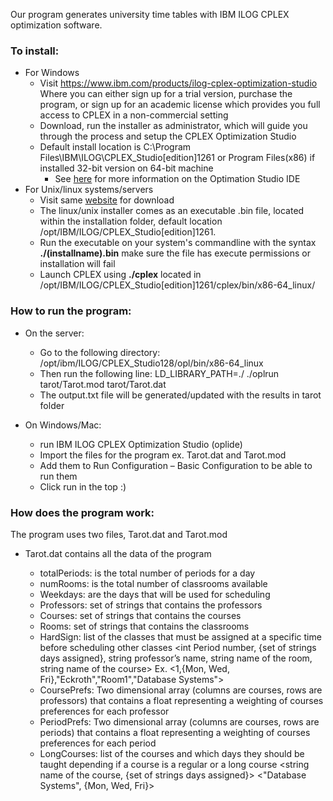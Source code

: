 Our program generates university time tables with IBM ILOG CPLEX optimization software.

### To install:
  * For Windows
    * Visit https://www.ibm.com/products/ilog-cplex-optimization-studio Where you can either sign up for a trial version, purchase the program, or sign up for an academic license which provides you full access to CPLEX in a non-commercial setting
    * Download, run the installer as administrator, which will guide you through the process and setup the CPLEX Optimization Studio
    * Default install location is C:\Program Files\IBM\ILOG\CPLEX_Studio[edition]1261 or Program Files(x86) if installed 32-bit version on 64-bit machine
      * See [here](https://www.ibm.com/support/knowledgecenter/SSSA5P_12.6.2/ilog.odms.studio.help/pdf/gsoplide.pdf?origURL=SSSA5P_12.6.2/ilog.odms.studio.help/Optimization_Studio/topics/PLUGINS_ROOT/ilog.odms.studio.help/pdf/gsoplide.pdf) for more information on the Optimation Studio IDE
  * For Unix/linux systems/servers
    * Visit same [website](https://www.ibm.com/products/ilog-cplex-optimization-studio) for download
     * The linux/unix installer comes as an executable .bin file, located within the installation folder, default location /opt/IBM/ILOG/CPLEX_Studio[edition]1261. 
     * Run the executable on your system's commandline with the syntax __./(installname).bin__ make sure the file has execute permissions or installation will fail
      * Launch CPLEX using __./cplex__ located in /opt/IBM/ILOG/CPLEX_Studio[edition]1261/cplex/bin/x86-64_linux/


### How to run the program:

  * On the server:
    * Go to the following directory: /opt/ibm/ILOG/CPLEX_Studio128/opl/bin/x86-64_linux 
    * Then run the following line: LD_LIBRARY_PATH=./ ./oplrun tarot/Tarot.mod tarot/Tarot.dat
    * The output.txt file will be generated/updated with the results in tarot folder


  * On Windows/Mac:
    * run IBM ILOG CPLEX Optimization Studio (oplide)
    * Import the files for the program ex. Tarot.dat and Tarot.mod
    * Add them to Run Configuration – Basic Configuration to be able to run them
    * Click run in the top :)



### How does the program work:
The program uses two files, Tarot.dat and Tarot.mod

* Tarot.dat contains all the data of the program 

    * totalPeriods: is the total number of periods for a day
    * numRooms: is the total number of classrooms available
    * Weekdays: are the days that will be used for scheduling
    * Professors: set of strings that contains the professors
    * Courses: set of strings that contains the courses
    * Rooms: set of strings that contains the classrooms
    * HardSign: list of the classes that must be assigned at a specific time before scheduling other classes
  <int Period number, {set of strings days assigned}, string professor’s name, string name of the room, string name of the course>
  Ex. <1,{Mon, Wed, Fri},"Eckroth","Room1","Database Systems">
    * CoursePrefs: Two dimensional array (columns are courses, rows are professors) that contains a float representing a weighting of courses preferences for each professor 
    * PeriodPrefs: Two dimensional array (columns are courses, rows are periods) that contains a float representing a weighting of courses preferences for each period
    * LongCourses: list of the courses and which days they should be taught depending if a course is a regular or a long course
  <string name of the course, {set of strings days assigned}> 
  <"Database Systems", {Mon, Wed, Fri}>

